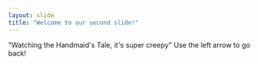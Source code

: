 ```yaml
---
layout: slide
title: "Welcome to our second slide!"
---
```

"Watching the Handmaid's Tale, it's super creepy"
Use the left arrow to go back!